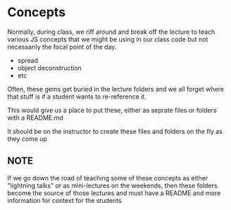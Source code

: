 # Concepts

Normally, during class, we riff around and break off the lecture to teach various JS concepts that we might be using in our class code but not necessarily the focal point of the day.

* spread
* object deconstruction
* etc

Often, these gems get buried in the lecture folders and we all forget where that stuff is if a student wants to re-reference it.

This would give us a place to put these, either as seprate files or folders with a README.md

It should be on the instructor to create these files and folders on the fly as they come up

## NOTE
If we go down the road of teaching some of these concepts as either "lightning talks" or as mini-lectures on the weekends, then these folders become the source of those lectures and must have a README and more information for context for the students
